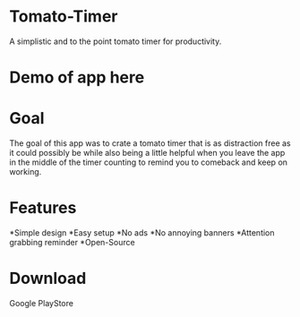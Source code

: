 # Tomato-Timer
A simplistic and to the point tomato timer for productivity.

# Demo of app here

# Goal
The goal of this app was to crate a tomato timer that is as distraction free
as it could possibly be while also being a little helpful when you leave the app
in the middle of the timer counting to remind you to comeback
and keep on working.

# Features
*Simple design
*Easy setup
*No ads
*No annoying banners
*Attention grabbing reminder
*Open-Source

# Download
Google PlayStore